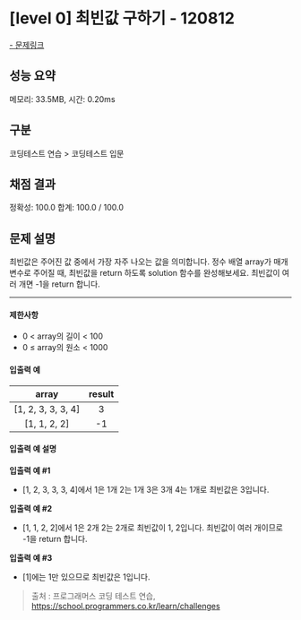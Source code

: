 # [level 0] 최빈값 구하기 - 120812

<a href="https://school.programmers.co.kr/learn/courses/30/lessons/120812">- 문제링크</a>

## 성능 요약

메모리: 33.5MB, 시간: 0.20ms

## 구분

코딩테스트 연습 > 코딩테스트 입문

## 채점 결과

정확성: 100.0
합계: 100.0 / 100.0

## 문제 설명

최빈값은 주어진 값 중에서 가장 자주 나오는 값을 의미합니다. 정수 배열 array가 매개변수로 주어질 때, 최빈값을 return 하도록 solution 함수를 완성해보세요. 최빈값이 여러 개면 -1을 return 합니다.

---

#### 제한사항

- 0 < array의 길이 < 100
- 0 ≤ array의 원소 < 1000

#### 입출력 예

|     **array**      | **result** |
| :----------------: | :--------: |
| [1, 2, 3, 3, 3, 4] |     3      |
|    [1, 1, 2, 2]    |     -1     |

#### 입출력 예 설명

**입출력 예 #1**

- [1, 2, 3, 3, 3, 4]에서 1은 1개 2는 1개 3은 3개 4는 1개로 최빈값은 3입니다.

**입출력 예 #2**

- [1, 1, 2, 2]에서 1은 2개 2는 2개로 최빈값이 1, 2입니다. 최빈값이 여러 개이므로 -1을 return 합니다.

**입출력 예 #3**

- [1]에는 1만 있으므로 최빈값은 1입니다.

> 출처 : 프로그래머스 코딩 테스트 연습, <https://school.programmers.co.kr/learn/challenges>
